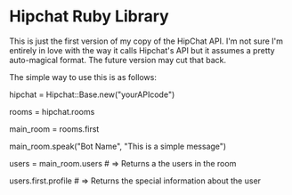 Hipchat Ruby Library
=====================

This is just the first version of my copy of the HipChat API.  I'm not sure I'm entirely in love with the way it calls Hipchat's API but it assumes a pretty auto-magical format.  The future version may cut that back.

The simple way to use this is as follows:

hipchat = Hipchat::Base.new("yourAPIcode")

rooms = hipchat.rooms

main_room = rooms.first

main_room.speak("Bot Name", "This is a simple message")

users = main_room.users # => Returns a the users in the room

users.first.profile # => Returns the special information about the user